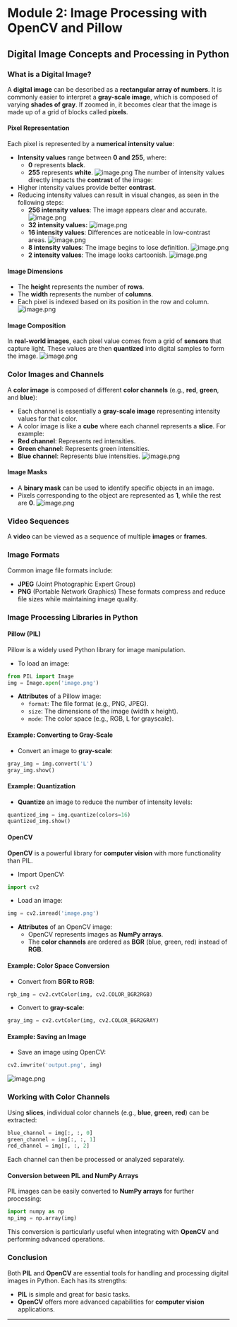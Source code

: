 

# Module 2: Image Processing with OpenCV and Pillow
## Digital Image Concepts and Processing in Python
### What is a Digital Image?
A **digital image** can be described as a **rectangular array of numbers**. It is commonly easier to interpret a **gray-scale image**, which is composed of varying **shades of gray**. If zoomed in, it becomes clear that the image is made up of a grid of blocks called **pixels**.
#### Pixel Representation
Each pixel is represented by a **numerical intensity value**:
- **Intensity values** range between **0 and 255**, where:
	- **0** represents **black**.
	- **255** represents **white**.
![image.png](https://prod-files-secure.s3.us-west-2.amazonaws.com/03e82b26-cccb-4906-bb56-adabcbdc0655/fa1bb4aa-313a-44c2-a7b3-7fa4a8432b08/image.png?X-Amz-Algorithm=AWS4-HMAC-SHA256&X-Amz-Content-Sha256=UNSIGNED-PAYLOAD&X-Amz-Credential=ASIAZI2LB466223IY2B7%2F20250209%2Fus-west-2%2Fs3%2Faws4_request&X-Amz-Date=20250209T004053Z&X-Amz-Expires=3600&X-Amz-Security-Token=IQoJb3JpZ2luX2VjEID%2F%2F%2F%2F%2F%2F%2F%2F%2F%2FwEaCXVzLXdlc3QtMiJHMEUCIA3IST%2BKh%2F%2FBg0LCiYGGz39pxBLXjF3KEUlYXC7ldr%2B5AiEAikUwWmXpNLAyG8XtH0lC%2FKwh1Q%2Bj3V8JYdGn04WKfKsqiAQImf%2F%2F%2F%2F%2F%2F%2F%2F%2F%2FARAAGgw2Mzc0MjMxODM4MDUiDAQdaus3SrJtP%2BwjoyrcA%2FWy8p%2BTJxVgwk7WV3Z9LWVZEinpDUy650e8sZ9V0IKeXIDr5%2FC%2B3FCoLthaeH1dpLtzoWm6UlD9pWttqNOTyNg6Dhv%2FMLd05lnbvqmqkwP8UNOtZnpvF8nMeH8KQdgaXxvndaHZjyUHMASecCN1iQdfwL7GoyjpxyNvPkDL6CSECa7umfjOUVeY4jYPYZKtZaviilBmjBWf1yw7NgRaXUt8Byaayk18CcPIa13U2RGgqmwxcYnINbO5JyrDJZM8HXANy5ia6fm6OfX8W8p3Vj5Nmj0rOisfWJvnaHi9ARPVUESX%2BW2wyqVPrfnSZuiSrbesuMvI23YgREWLdHwGNuHEhMhEz9oHQ8BeXFIhoyDGutDBENtcDGzPzceMwAP5EnfbboKdhmC9hhEPJhO7rNlL2f%2Fu3VfWTTsUQQvSU0H4MrBr1EKyyp1Kw2N0mY0Z%2FK7AwGJh%2Brc1m0K4V%2Bt8Auj8ebacSC1%2FpmvX5octx6Rwr%2BYDpBdbRQxqwdq9NjuUJXFlSLARa9Pg6rlcj6s650Hr9f9GHIHpKkqLjmCGNCMqp51FwLYJuOBLMhajmAK9%2F0oyfXri0H1GDOTSCFW2%2BAoAkHRXx3H0dt6bgtVB4hST5xhqt%2BcXonG4dTtVMI3Xn70GOqUBWj0N6sdPZ7DI7gceIC7b9o%2BOxks5vlesbyEEFzm%2B34up9hS8oGlNZr76GnO8LccK0EGxxgnxhXYZNk6bNRcZE%2BxDm8nwZ5t3qVYpbrmW5fQBxi1gKumtV%2BrnGGcmBZELgJXcn6TTyWz6YuAFcdp3yuzrahKhFIfZND3yR6mEKgZH%2BgiIZa8jaXbbz%2FTHDqmb4lrm2AFuwhtpMfUSFNN0DA3mZtzb&X-Amz-Signature=991ca5e23826daf17d852783c6c9fd949b3fa15e66d3ec9e54cf6e1b74530324&X-Amz-SignedHeaders=host&x-id=GetObject)
The number of intensity values directly impacts the **contrast** of the image:
- Higher intensity values provide better **contrast**.
- Reducing intensity values can result in visual changes, as seen in the following steps:
	- **256 intensity values**: The image appears clear and accurate.
![image.png](https://prod-files-secure.s3.us-west-2.amazonaws.com/03e82b26-cccb-4906-bb56-adabcbdc0655/0de7dfb4-99dc-4b87-8932-5165b3c3b775/image.png?X-Amz-Algorithm=AWS4-HMAC-SHA256&X-Amz-Content-Sha256=UNSIGNED-PAYLOAD&X-Amz-Credential=ASIAZI2LB466UYX32XOI%2F20250209%2Fus-west-2%2Fs3%2Faws4_request&X-Amz-Date=20250209T004054Z&X-Amz-Expires=3600&X-Amz-Security-Token=IQoJb3JpZ2luX2VjEID%2F%2F%2F%2F%2F%2F%2F%2F%2F%2FwEaCXVzLXdlc3QtMiJHMEUCIQD48Lho%2FDIByxqoMoQAsf%2B5OVNU1jh5ze3hmOXmsSDS9AIgROU4NhdJzRjy47dF9NQT3PotUI42PmR9zdfEj9xJ6DYqiAQImf%2F%2F%2F%2F%2F%2F%2F%2F%2F%2FARAAGgw2Mzc0MjMxODM4MDUiDBoJs3UaKGHCRddCTCrcAwmS5lrcraKcsvqZCfpq5zDCpc7QI27tcI%2BjeJyMeAqocBuMy%2BHd6VtSRI6b9FVNoicnVPSqFz3m251MyaufpAPB7Vlkg7ahkSRFvQYTIegXf9%2FI5X34iAyHvLwD%2B7GJIsy1IjkL%2FwgHAhUdlY5eyJIdud8OMAjgwEyqCGJAQ8BW6TDlwf4%2FBa%2BULpw%2BTXO5ZJtnTZgE%2FK0%2FaF6I0sh9%2BvRD8jDhrFm%2FuHvaygIyJVopiZQKmaAVMQnWuo2AdpbQb9PIN%2BBRv2fSr%2Bx1ArI3BK4r2CFZw4ICxe8cn8pKdlzlbkirrrSEFZGmcQ1huz870Q3Vj%2F%2B95lFOGyHF3KCu313EQH%2BuYS90dU5hZ4P6on3FnYuCqiGErsTqoZ84JzUCUTI%2BYjGJ7zFv3DmjX%2BDpxMYxeLTFh5JrhfpcQ%2F1jzK2vm6PzgjU%2BnHf8TPH60PdJV%2BYNju1DLxayei2%2F9T0co6U%2FtRj1qWNjQc9W9fBltfqxOoTuJfFHbGBJtLRi7uaHHQs0pJoCHFQxvXoIhNP2lH6yndgI6MU9Am%2BD3lhVBFptXQErME8p%2BIjlXf%2FiLIAXJGbiWIHhCS0o0zAyHj%2Fs22XHiAuwOBN94chz%2BnEMBWLnPGlVWzQzDWj8ljePMMDWn70GOqUB27eiSpCv7H%2Fv3u3%2BHvkzWTZMTfwlub6RPapaWX1K9r6xrRkyhyB7iWr9d0QPXYvCayKm1bPixz6c5IbxlWofhi4iB7L28LjJf1z7XtP1p%2FGSWMj4IXUbiYBGNvn9UU8MUV1XgpnurpqHSgNIleqzTV8ihNWACqW%2B18bLw4Ypkrfclf7vlJWN3%2BmLtowHZ6gxZdAZe9lnCRVw2W8mE%2FdtdmfJnPoT&X-Amz-Signature=cedf1d47153b7bd39358e1bf78696e060c43adefcb222b4d8aec90ddb98a49e9&X-Amz-SignedHeaders=host&x-id=GetObject)
	- **32 intensity values:**
![image.png](https://prod-files-secure.s3.us-west-2.amazonaws.com/03e82b26-cccb-4906-bb56-adabcbdc0655/7eb81f08-b190-4c5a-ba2b-2a498a15b2c4/image.png?X-Amz-Algorithm=AWS4-HMAC-SHA256&X-Amz-Content-Sha256=UNSIGNED-PAYLOAD&X-Amz-Credential=ASIAZI2LB466UYX32XOI%2F20250209%2Fus-west-2%2Fs3%2Faws4_request&X-Amz-Date=20250209T004054Z&X-Amz-Expires=3600&X-Amz-Security-Token=IQoJb3JpZ2luX2VjEID%2F%2F%2F%2F%2F%2F%2F%2F%2F%2FwEaCXVzLXdlc3QtMiJHMEUCIQD48Lho%2FDIByxqoMoQAsf%2B5OVNU1jh5ze3hmOXmsSDS9AIgROU4NhdJzRjy47dF9NQT3PotUI42PmR9zdfEj9xJ6DYqiAQImf%2F%2F%2F%2F%2F%2F%2F%2F%2F%2FARAAGgw2Mzc0MjMxODM4MDUiDBoJs3UaKGHCRddCTCrcAwmS5lrcraKcsvqZCfpq5zDCpc7QI27tcI%2BjeJyMeAqocBuMy%2BHd6VtSRI6b9FVNoicnVPSqFz3m251MyaufpAPB7Vlkg7ahkSRFvQYTIegXf9%2FI5X34iAyHvLwD%2B7GJIsy1IjkL%2FwgHAhUdlY5eyJIdud8OMAjgwEyqCGJAQ8BW6TDlwf4%2FBa%2BULpw%2BTXO5ZJtnTZgE%2FK0%2FaF6I0sh9%2BvRD8jDhrFm%2FuHvaygIyJVopiZQKmaAVMQnWuo2AdpbQb9PIN%2BBRv2fSr%2Bx1ArI3BK4r2CFZw4ICxe8cn8pKdlzlbkirrrSEFZGmcQ1huz870Q3Vj%2F%2B95lFOGyHF3KCu313EQH%2BuYS90dU5hZ4P6on3FnYuCqiGErsTqoZ84JzUCUTI%2BYjGJ7zFv3DmjX%2BDpxMYxeLTFh5JrhfpcQ%2F1jzK2vm6PzgjU%2BnHf8TPH60PdJV%2BYNju1DLxayei2%2F9T0co6U%2FtRj1qWNjQc9W9fBltfqxOoTuJfFHbGBJtLRi7uaHHQs0pJoCHFQxvXoIhNP2lH6yndgI6MU9Am%2BD3lhVBFptXQErME8p%2BIjlXf%2FiLIAXJGbiWIHhCS0o0zAyHj%2Fs22XHiAuwOBN94chz%2BnEMBWLnPGlVWzQzDWj8ljePMMDWn70GOqUB27eiSpCv7H%2Fv3u3%2BHvkzWTZMTfwlub6RPapaWX1K9r6xrRkyhyB7iWr9d0QPXYvCayKm1bPixz6c5IbxlWofhi4iB7L28LjJf1z7XtP1p%2FGSWMj4IXUbiYBGNvn9UU8MUV1XgpnurpqHSgNIleqzTV8ihNWACqW%2B18bLw4Ypkrfclf7vlJWN3%2BmLtowHZ6gxZdAZe9lnCRVw2W8mE%2FdtdmfJnPoT&X-Amz-Signature=6ed5b59fa8cde73d51543fd0465bac3e2c6616d8dac73e7800082c7bec5443ea&X-Amz-SignedHeaders=host&x-id=GetObject)
	- **16 intensity values**: Differences are noticeable in low-contrast areas.
![image.png](https://prod-files-secure.s3.us-west-2.amazonaws.com/03e82b26-cccb-4906-bb56-adabcbdc0655/6bf56d44-9a14-4b7b-98c2-1f00b8630f0c/image.png?X-Amz-Algorithm=AWS4-HMAC-SHA256&X-Amz-Content-Sha256=UNSIGNED-PAYLOAD&X-Amz-Credential=ASIAZI2LB466UYX32XOI%2F20250209%2Fus-west-2%2Fs3%2Faws4_request&X-Amz-Date=20250209T004054Z&X-Amz-Expires=3600&X-Amz-Security-Token=IQoJb3JpZ2luX2VjEID%2F%2F%2F%2F%2F%2F%2F%2F%2F%2FwEaCXVzLXdlc3QtMiJHMEUCIQD48Lho%2FDIByxqoMoQAsf%2B5OVNU1jh5ze3hmOXmsSDS9AIgROU4NhdJzRjy47dF9NQT3PotUI42PmR9zdfEj9xJ6DYqiAQImf%2F%2F%2F%2F%2F%2F%2F%2F%2F%2FARAAGgw2Mzc0MjMxODM4MDUiDBoJs3UaKGHCRddCTCrcAwmS5lrcraKcsvqZCfpq5zDCpc7QI27tcI%2BjeJyMeAqocBuMy%2BHd6VtSRI6b9FVNoicnVPSqFz3m251MyaufpAPB7Vlkg7ahkSRFvQYTIegXf9%2FI5X34iAyHvLwD%2B7GJIsy1IjkL%2FwgHAhUdlY5eyJIdud8OMAjgwEyqCGJAQ8BW6TDlwf4%2FBa%2BULpw%2BTXO5ZJtnTZgE%2FK0%2FaF6I0sh9%2BvRD8jDhrFm%2FuHvaygIyJVopiZQKmaAVMQnWuo2AdpbQb9PIN%2BBRv2fSr%2Bx1ArI3BK4r2CFZw4ICxe8cn8pKdlzlbkirrrSEFZGmcQ1huz870Q3Vj%2F%2B95lFOGyHF3KCu313EQH%2BuYS90dU5hZ4P6on3FnYuCqiGErsTqoZ84JzUCUTI%2BYjGJ7zFv3DmjX%2BDpxMYxeLTFh5JrhfpcQ%2F1jzK2vm6PzgjU%2BnHf8TPH60PdJV%2BYNju1DLxayei2%2F9T0co6U%2FtRj1qWNjQc9W9fBltfqxOoTuJfFHbGBJtLRi7uaHHQs0pJoCHFQxvXoIhNP2lH6yndgI6MU9Am%2BD3lhVBFptXQErME8p%2BIjlXf%2FiLIAXJGbiWIHhCS0o0zAyHj%2Fs22XHiAuwOBN94chz%2BnEMBWLnPGlVWzQzDWj8ljePMMDWn70GOqUB27eiSpCv7H%2Fv3u3%2BHvkzWTZMTfwlub6RPapaWX1K9r6xrRkyhyB7iWr9d0QPXYvCayKm1bPixz6c5IbxlWofhi4iB7L28LjJf1z7XtP1p%2FGSWMj4IXUbiYBGNvn9UU8MUV1XgpnurpqHSgNIleqzTV8ihNWACqW%2B18bLw4Ypkrfclf7vlJWN3%2BmLtowHZ6gxZdAZe9lnCRVw2W8mE%2FdtdmfJnPoT&X-Amz-Signature=f84124922fb5d3c823345e3a602c37016ee6555b16d048b6812ae7bdd30215fa&X-Amz-SignedHeaders=host&x-id=GetObject)
	- **8 intensity values**: The image begins to lose definition.
![image.png](https://prod-files-secure.s3.us-west-2.amazonaws.com/03e82b26-cccb-4906-bb56-adabcbdc0655/cca05878-ca1a-43e0-8bec-1d146756f9ae/image.png?X-Amz-Algorithm=AWS4-HMAC-SHA256&X-Amz-Content-Sha256=UNSIGNED-PAYLOAD&X-Amz-Credential=ASIAZI2LB466UYX32XOI%2F20250209%2Fus-west-2%2Fs3%2Faws4_request&X-Amz-Date=20250209T004054Z&X-Amz-Expires=3600&X-Amz-Security-Token=IQoJb3JpZ2luX2VjEID%2F%2F%2F%2F%2F%2F%2F%2F%2F%2FwEaCXVzLXdlc3QtMiJHMEUCIQD48Lho%2FDIByxqoMoQAsf%2B5OVNU1jh5ze3hmOXmsSDS9AIgROU4NhdJzRjy47dF9NQT3PotUI42PmR9zdfEj9xJ6DYqiAQImf%2F%2F%2F%2F%2F%2F%2F%2F%2F%2FARAAGgw2Mzc0MjMxODM4MDUiDBoJs3UaKGHCRddCTCrcAwmS5lrcraKcsvqZCfpq5zDCpc7QI27tcI%2BjeJyMeAqocBuMy%2BHd6VtSRI6b9FVNoicnVPSqFz3m251MyaufpAPB7Vlkg7ahkSRFvQYTIegXf9%2FI5X34iAyHvLwD%2B7GJIsy1IjkL%2FwgHAhUdlY5eyJIdud8OMAjgwEyqCGJAQ8BW6TDlwf4%2FBa%2BULpw%2BTXO5ZJtnTZgE%2FK0%2FaF6I0sh9%2BvRD8jDhrFm%2FuHvaygIyJVopiZQKmaAVMQnWuo2AdpbQb9PIN%2BBRv2fSr%2Bx1ArI3BK4r2CFZw4ICxe8cn8pKdlzlbkirrrSEFZGmcQ1huz870Q3Vj%2F%2B95lFOGyHF3KCu313EQH%2BuYS90dU5hZ4P6on3FnYuCqiGErsTqoZ84JzUCUTI%2BYjGJ7zFv3DmjX%2BDpxMYxeLTFh5JrhfpcQ%2F1jzK2vm6PzgjU%2BnHf8TPH60PdJV%2BYNju1DLxayei2%2F9T0co6U%2FtRj1qWNjQc9W9fBltfqxOoTuJfFHbGBJtLRi7uaHHQs0pJoCHFQxvXoIhNP2lH6yndgI6MU9Am%2BD3lhVBFptXQErME8p%2BIjlXf%2FiLIAXJGbiWIHhCS0o0zAyHj%2Fs22XHiAuwOBN94chz%2BnEMBWLnPGlVWzQzDWj8ljePMMDWn70GOqUB27eiSpCv7H%2Fv3u3%2BHvkzWTZMTfwlub6RPapaWX1K9r6xrRkyhyB7iWr9d0QPXYvCayKm1bPixz6c5IbxlWofhi4iB7L28LjJf1z7XtP1p%2FGSWMj4IXUbiYBGNvn9UU8MUV1XgpnurpqHSgNIleqzTV8ihNWACqW%2B18bLw4Ypkrfclf7vlJWN3%2BmLtowHZ6gxZdAZe9lnCRVw2W8mE%2FdtdmfJnPoT&X-Amz-Signature=93b8614dbfa496efe64f7aa5c338fa0ad80f2a4863af05ba490a7355bb3e565c&X-Amz-SignedHeaders=host&x-id=GetObject)
	- **2 intensity values**: The image looks cartoonish.
![image.png](https://prod-files-secure.s3.us-west-2.amazonaws.com/03e82b26-cccb-4906-bb56-adabcbdc0655/12da64d7-6b97-44e0-bc2c-52b9c47ce212/image.png?X-Amz-Algorithm=AWS4-HMAC-SHA256&X-Amz-Content-Sha256=UNSIGNED-PAYLOAD&X-Amz-Credential=ASIAZI2LB466UYX32XOI%2F20250209%2Fus-west-2%2Fs3%2Faws4_request&X-Amz-Date=20250209T004054Z&X-Amz-Expires=3600&X-Amz-Security-Token=IQoJb3JpZ2luX2VjEID%2F%2F%2F%2F%2F%2F%2F%2F%2F%2FwEaCXVzLXdlc3QtMiJHMEUCIQD48Lho%2FDIByxqoMoQAsf%2B5OVNU1jh5ze3hmOXmsSDS9AIgROU4NhdJzRjy47dF9NQT3PotUI42PmR9zdfEj9xJ6DYqiAQImf%2F%2F%2F%2F%2F%2F%2F%2F%2F%2FARAAGgw2Mzc0MjMxODM4MDUiDBoJs3UaKGHCRddCTCrcAwmS5lrcraKcsvqZCfpq5zDCpc7QI27tcI%2BjeJyMeAqocBuMy%2BHd6VtSRI6b9FVNoicnVPSqFz3m251MyaufpAPB7Vlkg7ahkSRFvQYTIegXf9%2FI5X34iAyHvLwD%2B7GJIsy1IjkL%2FwgHAhUdlY5eyJIdud8OMAjgwEyqCGJAQ8BW6TDlwf4%2FBa%2BULpw%2BTXO5ZJtnTZgE%2FK0%2FaF6I0sh9%2BvRD8jDhrFm%2FuHvaygIyJVopiZQKmaAVMQnWuo2AdpbQb9PIN%2BBRv2fSr%2Bx1ArI3BK4r2CFZw4ICxe8cn8pKdlzlbkirrrSEFZGmcQ1huz870Q3Vj%2F%2B95lFOGyHF3KCu313EQH%2BuYS90dU5hZ4P6on3FnYuCqiGErsTqoZ84JzUCUTI%2BYjGJ7zFv3DmjX%2BDpxMYxeLTFh5JrhfpcQ%2F1jzK2vm6PzgjU%2BnHf8TPH60PdJV%2BYNju1DLxayei2%2F9T0co6U%2FtRj1qWNjQc9W9fBltfqxOoTuJfFHbGBJtLRi7uaHHQs0pJoCHFQxvXoIhNP2lH6yndgI6MU9Am%2BD3lhVBFptXQErME8p%2BIjlXf%2FiLIAXJGbiWIHhCS0o0zAyHj%2Fs22XHiAuwOBN94chz%2BnEMBWLnPGlVWzQzDWj8ljePMMDWn70GOqUB27eiSpCv7H%2Fv3u3%2BHvkzWTZMTfwlub6RPapaWX1K9r6xrRkyhyB7iWr9d0QPXYvCayKm1bPixz6c5IbxlWofhi4iB7L28LjJf1z7XtP1p%2FGSWMj4IXUbiYBGNvn9UU8MUV1XgpnurpqHSgNIleqzTV8ihNWACqW%2B18bLw4Ypkrfclf7vlJWN3%2BmLtowHZ6gxZdAZe9lnCRVw2W8mE%2FdtdmfJnPoT&X-Amz-Signature=7b905a637ce544429d16c2d33ff679ae00dd702ca0fdfae985f51f4ba79fca31&X-Amz-SignedHeaders=host&x-id=GetObject)
#### Image Dimensions
- The **height** represents the number of **rows**.
- The **width** represents the number of **columns**.
- Each pixel is indexed based on its position in the row and column.
![image.png](https://prod-files-secure.s3.us-west-2.amazonaws.com/03e82b26-cccb-4906-bb56-adabcbdc0655/ff056335-e79e-4491-b508-30cd45b6c194/image.png?X-Amz-Algorithm=AWS4-HMAC-SHA256&X-Amz-Content-Sha256=UNSIGNED-PAYLOAD&X-Amz-Credential=ASIAZI2LB466223IY2B7%2F20250209%2Fus-west-2%2Fs3%2Faws4_request&X-Amz-Date=20250209T004053Z&X-Amz-Expires=3600&X-Amz-Security-Token=IQoJb3JpZ2luX2VjEID%2F%2F%2F%2F%2F%2F%2F%2F%2F%2FwEaCXVzLXdlc3QtMiJHMEUCIA3IST%2BKh%2F%2FBg0LCiYGGz39pxBLXjF3KEUlYXC7ldr%2B5AiEAikUwWmXpNLAyG8XtH0lC%2FKwh1Q%2Bj3V8JYdGn04WKfKsqiAQImf%2F%2F%2F%2F%2F%2F%2F%2F%2F%2FARAAGgw2Mzc0MjMxODM4MDUiDAQdaus3SrJtP%2BwjoyrcA%2FWy8p%2BTJxVgwk7WV3Z9LWVZEinpDUy650e8sZ9V0IKeXIDr5%2FC%2B3FCoLthaeH1dpLtzoWm6UlD9pWttqNOTyNg6Dhv%2FMLd05lnbvqmqkwP8UNOtZnpvF8nMeH8KQdgaXxvndaHZjyUHMASecCN1iQdfwL7GoyjpxyNvPkDL6CSECa7umfjOUVeY4jYPYZKtZaviilBmjBWf1yw7NgRaXUt8Byaayk18CcPIa13U2RGgqmwxcYnINbO5JyrDJZM8HXANy5ia6fm6OfX8W8p3Vj5Nmj0rOisfWJvnaHi9ARPVUESX%2BW2wyqVPrfnSZuiSrbesuMvI23YgREWLdHwGNuHEhMhEz9oHQ8BeXFIhoyDGutDBENtcDGzPzceMwAP5EnfbboKdhmC9hhEPJhO7rNlL2f%2Fu3VfWTTsUQQvSU0H4MrBr1EKyyp1Kw2N0mY0Z%2FK7AwGJh%2Brc1m0K4V%2Bt8Auj8ebacSC1%2FpmvX5octx6Rwr%2BYDpBdbRQxqwdq9NjuUJXFlSLARa9Pg6rlcj6s650Hr9f9GHIHpKkqLjmCGNCMqp51FwLYJuOBLMhajmAK9%2F0oyfXri0H1GDOTSCFW2%2BAoAkHRXx3H0dt6bgtVB4hST5xhqt%2BcXonG4dTtVMI3Xn70GOqUBWj0N6sdPZ7DI7gceIC7b9o%2BOxks5vlesbyEEFzm%2B34up9hS8oGlNZr76GnO8LccK0EGxxgnxhXYZNk6bNRcZE%2BxDm8nwZ5t3qVYpbrmW5fQBxi1gKumtV%2BrnGGcmBZELgJXcn6TTyWz6YuAFcdp3yuzrahKhFIfZND3yR6mEKgZH%2BgiIZa8jaXbbz%2FTHDqmb4lrm2AFuwhtpMfUSFNN0DA3mZtzb&X-Amz-Signature=0a029115d84f193acb2caaf4dc23ce009502036991a73298dac71b9e056e2faf&X-Amz-SignedHeaders=host&x-id=GetObject)
#### Image Composition
In **real-world images**, each pixel value comes from a grid of **sensors** that capture light. These values are then **quantized** into digital samples to form the image.
![image.png](https://prod-files-secure.s3.us-west-2.amazonaws.com/03e82b26-cccb-4906-bb56-adabcbdc0655/0c721ea0-409b-4d32-b630-a00d6f170d18/image.png?X-Amz-Algorithm=AWS4-HMAC-SHA256&X-Amz-Content-Sha256=UNSIGNED-PAYLOAD&X-Amz-Credential=ASIAZI2LB466223IY2B7%2F20250209%2Fus-west-2%2Fs3%2Faws4_request&X-Amz-Date=20250209T004053Z&X-Amz-Expires=3600&X-Amz-Security-Token=IQoJb3JpZ2luX2VjEID%2F%2F%2F%2F%2F%2F%2F%2F%2F%2FwEaCXVzLXdlc3QtMiJHMEUCIA3IST%2BKh%2F%2FBg0LCiYGGz39pxBLXjF3KEUlYXC7ldr%2B5AiEAikUwWmXpNLAyG8XtH0lC%2FKwh1Q%2Bj3V8JYdGn04WKfKsqiAQImf%2F%2F%2F%2F%2F%2F%2F%2F%2F%2FARAAGgw2Mzc0MjMxODM4MDUiDAQdaus3SrJtP%2BwjoyrcA%2FWy8p%2BTJxVgwk7WV3Z9LWVZEinpDUy650e8sZ9V0IKeXIDr5%2FC%2B3FCoLthaeH1dpLtzoWm6UlD9pWttqNOTyNg6Dhv%2FMLd05lnbvqmqkwP8UNOtZnpvF8nMeH8KQdgaXxvndaHZjyUHMASecCN1iQdfwL7GoyjpxyNvPkDL6CSECa7umfjOUVeY4jYPYZKtZaviilBmjBWf1yw7NgRaXUt8Byaayk18CcPIa13U2RGgqmwxcYnINbO5JyrDJZM8HXANy5ia6fm6OfX8W8p3Vj5Nmj0rOisfWJvnaHi9ARPVUESX%2BW2wyqVPrfnSZuiSrbesuMvI23YgREWLdHwGNuHEhMhEz9oHQ8BeXFIhoyDGutDBENtcDGzPzceMwAP5EnfbboKdhmC9hhEPJhO7rNlL2f%2Fu3VfWTTsUQQvSU0H4MrBr1EKyyp1Kw2N0mY0Z%2FK7AwGJh%2Brc1m0K4V%2Bt8Auj8ebacSC1%2FpmvX5octx6Rwr%2BYDpBdbRQxqwdq9NjuUJXFlSLARa9Pg6rlcj6s650Hr9f9GHIHpKkqLjmCGNCMqp51FwLYJuOBLMhajmAK9%2F0oyfXri0H1GDOTSCFW2%2BAoAkHRXx3H0dt6bgtVB4hST5xhqt%2BcXonG4dTtVMI3Xn70GOqUBWj0N6sdPZ7DI7gceIC7b9o%2BOxks5vlesbyEEFzm%2B34up9hS8oGlNZr76GnO8LccK0EGxxgnxhXYZNk6bNRcZE%2BxDm8nwZ5t3qVYpbrmW5fQBxi1gKumtV%2BrnGGcmBZELgJXcn6TTyWz6YuAFcdp3yuzrahKhFIfZND3yR6mEKgZH%2BgiIZa8jaXbbz%2FTHDqmb4lrm2AFuwhtpMfUSFNN0DA3mZtzb&X-Amz-Signature=108a95976eaa8987fcfdc08b0985145239cc8cb07ec346c413795c62272c5ec6&X-Amz-SignedHeaders=host&x-id=GetObject)
### Color Images and Channels
A **color image** is composed of different **color channels** (e.g., **red**, **green**, and **blue**):
- Each channel is essentially a **gray-scale image** representing intensity values for that color.
- A color image is like a **cube** where each channel represents a **slice**.
For example:
- **Red channel**: Represents red intensities.
- **Green channel**: Represents green intensities.
- **Blue channel**: Represents blue intensities.
![image.png](https://prod-files-secure.s3.us-west-2.amazonaws.com/03e82b26-cccb-4906-bb56-adabcbdc0655/c0cc17c9-842f-413f-82e8-f3f44278cf74/image.png?X-Amz-Algorithm=AWS4-HMAC-SHA256&X-Amz-Content-Sha256=UNSIGNED-PAYLOAD&X-Amz-Credential=ASIAZI2LB466223IY2B7%2F20250209%2Fus-west-2%2Fs3%2Faws4_request&X-Amz-Date=20250209T004053Z&X-Amz-Expires=3600&X-Amz-Security-Token=IQoJb3JpZ2luX2VjEID%2F%2F%2F%2F%2F%2F%2F%2F%2F%2FwEaCXVzLXdlc3QtMiJHMEUCIA3IST%2BKh%2F%2FBg0LCiYGGz39pxBLXjF3KEUlYXC7ldr%2B5AiEAikUwWmXpNLAyG8XtH0lC%2FKwh1Q%2Bj3V8JYdGn04WKfKsqiAQImf%2F%2F%2F%2F%2F%2F%2F%2F%2F%2FARAAGgw2Mzc0MjMxODM4MDUiDAQdaus3SrJtP%2BwjoyrcA%2FWy8p%2BTJxVgwk7WV3Z9LWVZEinpDUy650e8sZ9V0IKeXIDr5%2FC%2B3FCoLthaeH1dpLtzoWm6UlD9pWttqNOTyNg6Dhv%2FMLd05lnbvqmqkwP8UNOtZnpvF8nMeH8KQdgaXxvndaHZjyUHMASecCN1iQdfwL7GoyjpxyNvPkDL6CSECa7umfjOUVeY4jYPYZKtZaviilBmjBWf1yw7NgRaXUt8Byaayk18CcPIa13U2RGgqmwxcYnINbO5JyrDJZM8HXANy5ia6fm6OfX8W8p3Vj5Nmj0rOisfWJvnaHi9ARPVUESX%2BW2wyqVPrfnSZuiSrbesuMvI23YgREWLdHwGNuHEhMhEz9oHQ8BeXFIhoyDGutDBENtcDGzPzceMwAP5EnfbboKdhmC9hhEPJhO7rNlL2f%2Fu3VfWTTsUQQvSU0H4MrBr1EKyyp1Kw2N0mY0Z%2FK7AwGJh%2Brc1m0K4V%2Bt8Auj8ebacSC1%2FpmvX5octx6Rwr%2BYDpBdbRQxqwdq9NjuUJXFlSLARa9Pg6rlcj6s650Hr9f9GHIHpKkqLjmCGNCMqp51FwLYJuOBLMhajmAK9%2F0oyfXri0H1GDOTSCFW2%2BAoAkHRXx3H0dt6bgtVB4hST5xhqt%2BcXonG4dTtVMI3Xn70GOqUBWj0N6sdPZ7DI7gceIC7b9o%2BOxks5vlesbyEEFzm%2B34up9hS8oGlNZr76GnO8LccK0EGxxgnxhXYZNk6bNRcZE%2BxDm8nwZ5t3qVYpbrmW5fQBxi1gKumtV%2BrnGGcmBZELgJXcn6TTyWz6YuAFcdp3yuzrahKhFIfZND3yR6mEKgZH%2BgiIZa8jaXbbz%2FTHDqmb4lrm2AFuwhtpMfUSFNN0DA3mZtzb&X-Amz-Signature=fc56c74071fefc242cf94ffbe07a3ad309cbadc166ebf584ac5cf0c82a547c83&X-Amz-SignedHeaders=host&x-id=GetObject)
#### Image Masks
- A **binary mask** can be used to identify specific objects in an image.
- Pixels corresponding to the object are represented as **1**, while the rest are **0**.
![image.png](https://prod-files-secure.s3.us-west-2.amazonaws.com/03e82b26-cccb-4906-bb56-adabcbdc0655/667eab4d-d19d-4618-81d0-663b6beb002c/image.png?X-Amz-Algorithm=AWS4-HMAC-SHA256&X-Amz-Content-Sha256=UNSIGNED-PAYLOAD&X-Amz-Credential=ASIAZI2LB466223IY2B7%2F20250209%2Fus-west-2%2Fs3%2Faws4_request&X-Amz-Date=20250209T004053Z&X-Amz-Expires=3600&X-Amz-Security-Token=IQoJb3JpZ2luX2VjEID%2F%2F%2F%2F%2F%2F%2F%2F%2F%2FwEaCXVzLXdlc3QtMiJHMEUCIA3IST%2BKh%2F%2FBg0LCiYGGz39pxBLXjF3KEUlYXC7ldr%2B5AiEAikUwWmXpNLAyG8XtH0lC%2FKwh1Q%2Bj3V8JYdGn04WKfKsqiAQImf%2F%2F%2F%2F%2F%2F%2F%2F%2F%2FARAAGgw2Mzc0MjMxODM4MDUiDAQdaus3SrJtP%2BwjoyrcA%2FWy8p%2BTJxVgwk7WV3Z9LWVZEinpDUy650e8sZ9V0IKeXIDr5%2FC%2B3FCoLthaeH1dpLtzoWm6UlD9pWttqNOTyNg6Dhv%2FMLd05lnbvqmqkwP8UNOtZnpvF8nMeH8KQdgaXxvndaHZjyUHMASecCN1iQdfwL7GoyjpxyNvPkDL6CSECa7umfjOUVeY4jYPYZKtZaviilBmjBWf1yw7NgRaXUt8Byaayk18CcPIa13U2RGgqmwxcYnINbO5JyrDJZM8HXANy5ia6fm6OfX8W8p3Vj5Nmj0rOisfWJvnaHi9ARPVUESX%2BW2wyqVPrfnSZuiSrbesuMvI23YgREWLdHwGNuHEhMhEz9oHQ8BeXFIhoyDGutDBENtcDGzPzceMwAP5EnfbboKdhmC9hhEPJhO7rNlL2f%2Fu3VfWTTsUQQvSU0H4MrBr1EKyyp1Kw2N0mY0Z%2FK7AwGJh%2Brc1m0K4V%2Bt8Auj8ebacSC1%2FpmvX5octx6Rwr%2BYDpBdbRQxqwdq9NjuUJXFlSLARa9Pg6rlcj6s650Hr9f9GHIHpKkqLjmCGNCMqp51FwLYJuOBLMhajmAK9%2F0oyfXri0H1GDOTSCFW2%2BAoAkHRXx3H0dt6bgtVB4hST5xhqt%2BcXonG4dTtVMI3Xn70GOqUBWj0N6sdPZ7DI7gceIC7b9o%2BOxks5vlesbyEEFzm%2B34up9hS8oGlNZr76GnO8LccK0EGxxgnxhXYZNk6bNRcZE%2BxDm8nwZ5t3qVYpbrmW5fQBxi1gKumtV%2BrnGGcmBZELgJXcn6TTyWz6YuAFcdp3yuzrahKhFIfZND3yR6mEKgZH%2BgiIZa8jaXbbz%2FTHDqmb4lrm2AFuwhtpMfUSFNN0DA3mZtzb&X-Amz-Signature=27f3b51561a3b3072b8e0926c163a06df0e689c2bd836fcdc3346e87b5eef4fd&X-Amz-SignedHeaders=host&x-id=GetObject)
### Video Sequences
A **video** can be viewed as a sequence of multiple **images** or **frames**.
### Image Formats
Common image file formats include:
- **JPEG** (Joint Photographic Expert Group)
- **PNG** (Portable Network Graphics)
These formats compress and reduce file sizes while maintaining image quality.
### Image Processing Libraries in Python
#### Pillow (PIL)
Pillow is a widely used Python library for image manipulation.
- To load an image:
```python
from PIL import Image
img = Image.open('image.png')
```
- **Attributes** of a Pillow image:
	- `format`: The file format (e.g., PNG, JPEG).
	- `size`: The dimensions of the image (width x height).
	- `mode`: The color space (e.g., RGB, L for grayscale).
#### Example: Converting to Gray-Scale
- Convert an image to **gray-scale**:
```python
gray_img = img.convert('L')
gray_img.show()
```
#### Example: Quantization
- **Quantize** an image to reduce the number of intensity levels:
```python
quantized_img = img.quantize(colors=16)
quantized_img.show()
```
#### OpenCV
**OpenCV** is a powerful library for **computer vision** with more functionality than PIL.
- Import OpenCV:
```python
import cv2
```
- Load an image:
```python
img = cv2.imread('image.png')
```
- **Attributes** of an OpenCV image:
	- OpenCV represents images as **NumPy arrays**.
	- The **color channels** are ordered as **BGR** (blue, green, red) instead of **RGB**.
#### Example: Color Space Conversion
- Convert from **BGR to RGB**:
```python
rgb_img = cv2.cvtColor(img, cv2.COLOR_BGR2RGB)
```
- Convert to **gray-scale**:
```python
gray_img = cv2.cvtColor(img, cv2.COLOR_BGR2GRAY)
```
#### Example: Saving an Image
- Save an image using OpenCV:
```python
cv2.imwrite('output.png', img)
```
![image.png](https://prod-files-secure.s3.us-west-2.amazonaws.com/03e82b26-cccb-4906-bb56-adabcbdc0655/25fcc977-54ea-484c-997e-9b6bd016f347/image.png?X-Amz-Algorithm=AWS4-HMAC-SHA256&X-Amz-Content-Sha256=UNSIGNED-PAYLOAD&X-Amz-Credential=ASIAZI2LB466223IY2B7%2F20250209%2Fus-west-2%2Fs3%2Faws4_request&X-Amz-Date=20250209T004053Z&X-Amz-Expires=3600&X-Amz-Security-Token=IQoJb3JpZ2luX2VjEID%2F%2F%2F%2F%2F%2F%2F%2F%2F%2FwEaCXVzLXdlc3QtMiJHMEUCIA3IST%2BKh%2F%2FBg0LCiYGGz39pxBLXjF3KEUlYXC7ldr%2B5AiEAikUwWmXpNLAyG8XtH0lC%2FKwh1Q%2Bj3V8JYdGn04WKfKsqiAQImf%2F%2F%2F%2F%2F%2F%2F%2F%2F%2FARAAGgw2Mzc0MjMxODM4MDUiDAQdaus3SrJtP%2BwjoyrcA%2FWy8p%2BTJxVgwk7WV3Z9LWVZEinpDUy650e8sZ9V0IKeXIDr5%2FC%2B3FCoLthaeH1dpLtzoWm6UlD9pWttqNOTyNg6Dhv%2FMLd05lnbvqmqkwP8UNOtZnpvF8nMeH8KQdgaXxvndaHZjyUHMASecCN1iQdfwL7GoyjpxyNvPkDL6CSECa7umfjOUVeY4jYPYZKtZaviilBmjBWf1yw7NgRaXUt8Byaayk18CcPIa13U2RGgqmwxcYnINbO5JyrDJZM8HXANy5ia6fm6OfX8W8p3Vj5Nmj0rOisfWJvnaHi9ARPVUESX%2BW2wyqVPrfnSZuiSrbesuMvI23YgREWLdHwGNuHEhMhEz9oHQ8BeXFIhoyDGutDBENtcDGzPzceMwAP5EnfbboKdhmC9hhEPJhO7rNlL2f%2Fu3VfWTTsUQQvSU0H4MrBr1EKyyp1Kw2N0mY0Z%2FK7AwGJh%2Brc1m0K4V%2Bt8Auj8ebacSC1%2FpmvX5octx6Rwr%2BYDpBdbRQxqwdq9NjuUJXFlSLARa9Pg6rlcj6s650Hr9f9GHIHpKkqLjmCGNCMqp51FwLYJuOBLMhajmAK9%2F0oyfXri0H1GDOTSCFW2%2BAoAkHRXx3H0dt6bgtVB4hST5xhqt%2BcXonG4dTtVMI3Xn70GOqUBWj0N6sdPZ7DI7gceIC7b9o%2BOxks5vlesbyEEFzm%2B34up9hS8oGlNZr76GnO8LccK0EGxxgnxhXYZNk6bNRcZE%2BxDm8nwZ5t3qVYpbrmW5fQBxi1gKumtV%2BrnGGcmBZELgJXcn6TTyWz6YuAFcdp3yuzrahKhFIfZND3yR6mEKgZH%2BgiIZa8jaXbbz%2FTHDqmb4lrm2AFuwhtpMfUSFNN0DA3mZtzb&X-Amz-Signature=8f9002351801c4f5cf7c72b3bd39394f9b8d5b9c3d320e3b5abe498bc62f31fc&X-Amz-SignedHeaders=host&x-id=GetObject)
### Working with Color Channels
Using **slices**, individual color channels (e.g., **blue**, **green**, **red**) can be extracted:
```python
blue_channel = img[:, :, 0]
green_channel = img[:, :, 1]
red_channel = img[:, :, 2]
```
Each channel can then be processed or analyzed separately.
#### Conversion between PIL and NumPy Arrays
PIL images can be easily converted to **NumPy arrays** for further processing:
```python
import numpy as np
np_img = np.array(img)
```
This conversion is particularly useful when integrating with **OpenCV** and performing advanced operations.
### Conclusion
Both **PIL** and **OpenCV** are essential tools for handling and processing digital images in Python. Each has its strengths:
- **PIL** is simple and great for basic tasks.
- **OpenCV** offers more advanced capabilities for **computer vision** applications.
___


